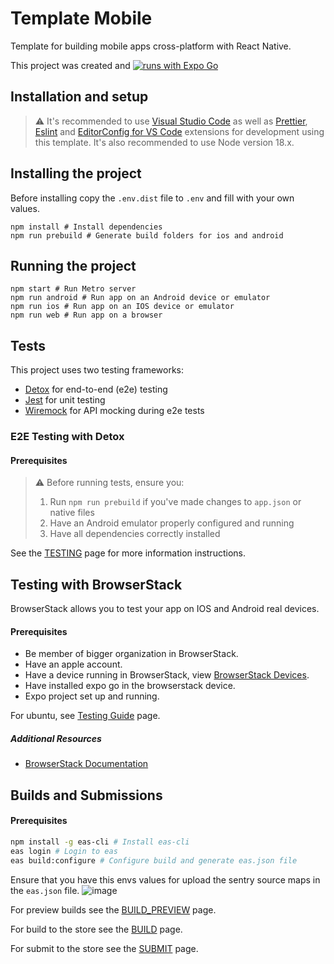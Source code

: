 # Template Mobile

Template for building mobile apps cross-platform with React Native.

This project was created and [![runs with Expo Go](https://img.shields.io/badge/Runs%20with%20Expo%20Go-000.svg?style=flat-square&logo=EXPO&labelColor=f3f3f3&logoColor=000)](https://expo.dev/client)

## Installation and setup

> ⚠️ It's recommended to use [Visual Studio Code](https://code.visualstudio.com/) as well as [Prettier](https://marketplace.visualstudio.com/items?itemName=esbenp.prettier-vscode), [Eslint](https://marketplace.visualstudio.com/items?itemName=dbaeumer.vscode-eslint) and [EditorConfig for VS Code](https://marketplace.visualstudio.com/items?itemName=EditorConfig.EditorConfig) extensions for development using this template. It's also recommended to use Node version 18.x.

## Installing the project

Before installing copy the `.env.dist` file to `.env` and fill with your own values.

```
npm install # Install dependencies
npm run prebuild # Generate build folders for ios and android
```

## Running the project

```
npm start # Run Metro server
npm run android # Run app on an Android device or emulator
npm run ios # Run app on an IOS device or emulator
npm run web # Run app on a browser
```

## Tests

This project uses two testing frameworks:

- [Detox](https://wix.github.io/Detox/docs/introduction/getting-started) for end-to-end (e2e) testing
- [Jest](https://jestjs.io/) for unit testing
- [Wiremock](http://wiremock.org/) for API mocking during e2e tests

### E2E Testing with Detox

#### Prerequisites

> ⚠️ Before running tests, ensure you:
>
> 1. Run `npm run prebuild` if you've made changes to `app.json` or native files
> 2. Have an Android emulator properly configured and running
> 3. Have all dependencies correctly installed

See the [TESTING](docs/TESTING.md) page for more information instructions.

## Testing with BrowserStack

BrowserStack allows you to test your app on IOS and Android real devices.

#### Prerequisites

- Be member of bigger organization in BrowserStack.
- Have an apple account.
- Have a device running in BrowserStack, view [BrowserStack Devices](https://app-live.browserstack.com/#os=iOS&os_version=18.0&zoom_to_fit=true&full_screen=true&speed=1).
- Have installed expo go in the browserstack device.
- Expo project set up and running.

For ubuntu, see [Testing Guide](./docs/BROWSERSTACK_UBUNTU_TESTING.md) page.

##### Additional Resources

- [BrowserStack Documentation](https://www.browserstack.com/docs/)

## Builds and Submissions

#### Prerequisites

```bash
npm install -g eas-cli # Install eas-cli
eas login # Login to eas
eas build:configure # Configure build and generate eas.json file
```
Ensure that you have this envs values for upload the sentry source maps in the `eas.json` file.
![image](https://github.com/user-attachments/assets/2fa0583c-fb33-413e-81c7-78a411808a0e)

For preview builds see the [BUILD_PREVIEW](docs/BUILD_PREVIEW.md) page.

For build to the store see the [BUILD](docs/BUILD.md) page.

For submit to the store see the [SUBMIT](docs/SUBMIT.md) page.

